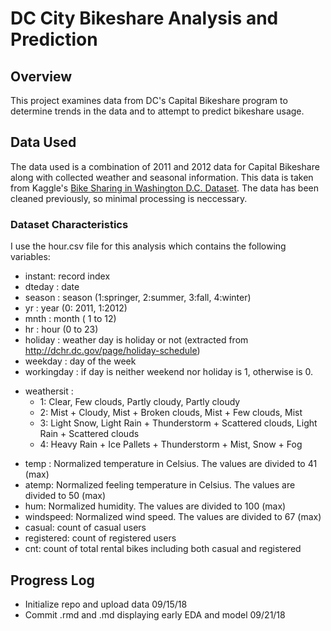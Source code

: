 # DC City Bikeshare Analysis and Prediction

## Overview
This project examines data from DC's Capital Bikeshare program to determine trends in the data and to attempt to predict bikeshare usage. 

## Data Used
The data used is a combination of 2011 and 2012 data for Capital Bikeshare along with collected weather and seasonal information. This data is taken from Kaggle's [Bike Sharing in Washington D.C. Dataset](https://www.kaggle.com/marklvl/bike-sharing-dataset). The data has been cleaned previously, so minimal processing is neccessary. 

### Dataset Characteristics 
I use the hour.csv file for this analysis which contains the following variables:
- instant: record index
- dteday : date
- season : season (1:springer, 2:summer, 3:fall, 4:winter)
- yr : year (0: 2011, 1:2012)
- mnth : month ( 1 to 12)
- hr : hour (0 to 23)
- holiday : weather day is holiday or not (extracted from http://dchr.dc.gov/page/holiday-schedule)
- weekday : day of the week
- workingday : if day is neither weekend nor holiday is 1, otherwise is 0.
+ weathersit : 
   - 1: Clear, Few clouds, Partly cloudy, Partly cloudy
	- 2: Mist + Cloudy, Mist + Broken clouds, Mist + Few clouds, Mist
	- 3: Light Snow, Light Rain + Thunderstorm + Scattered clouds, Light Rain + Scattered clouds
	- 4: Heavy Rain + Ice Pallets + Thunderstorm + Mist, Snow + Fog
- temp : Normalized temperature in Celsius. The values are divided to 41 (max)
- atemp: Normalized feeling temperature in Celsius. The values are divided to 50 (max)
- hum: Normalized humidity. The values are divided to 100 (max)
- windspeed: Normalized wind speed. The values are divided to 67 (max)
- casual: count of casual users
- registered: count of registered users
- cnt: count of total rental bikes including both casual and registered
	
## Progress Log
- Initialize repo and upload data 09/15/18
- Commit .rmd and .md displaying early EDA and model 09/21/18
